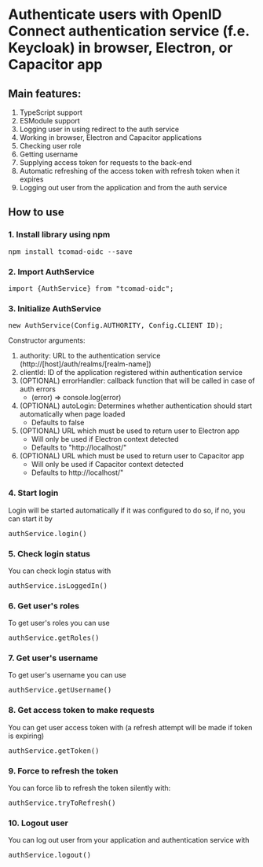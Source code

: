 # Authenticate users with OpenID Connect authentication service (f.e. Keycloak) in browser, Electron, or Capacitor app

## Main features:
1. TypeScript support
2. ESModule support
3. Logging user in using redirect to the auth service
4. Working in browser, Electron and Capacitor applications
5. Checking user role
6. Getting username
7. Supplying access token for requests to the back-end
8. Automatic refreshing of the access token with refresh token when it expires
9. Logging out user from the application and from the auth service

## How to use
### 1. Install library using npm

<pre>npm install tcomad-oidc --save</pre>

### 2. Import AuthService

<pre>import {AuthService} from "tcomad-oidc";</pre>

### 3. Initialize AuthService

<pre>new AuthService(Config.AUTHORITY, Config.CLIENT_ID);</pre>

Constructor arguments:
1. authority: URL to the authentication service (http://[host]/auth/realms/[realm-name])
2. clientId: ID of the application registered within authentication service
3. (OPTIONAL) errorHandler: callback function that will be called in case of auth errors
    * (error) => console.log(error)
4. (OPTIONAL) autoLogin: Determines whether authentication should start automatically when page loaded
   * Defaults to false
5. (OPTIONAL) URL which must be used to return user to Electron app
    * Will only be used if Electron context detected
    * Defaults to "http://localhost/"
6. (OPTIONAL) URL which must be used to return user to Capacitor app
    * Will only be used if Capacitor context detected
    * Defaults to http://localhost/"


### 4. Start login
Login will be started automatically if it was configured to do so, if no, you can start
it by
<pre>authService.login()</pre>

### 5. Check login status
You can check login status with
<pre>authService.isLoggedIn()</pre>

### 6. Get user's roles
To get user's roles you can use
<pre>authService.getRoles()</pre>

### 7. Get user's username
To get user's username you can use
<pre>authService.getUsername()</pre>

### 8. Get access token to make requests
You can get user access token with (a refresh attempt will be made if token is expiring)
<pre>authService.getToken()</pre>

### 9. Force to refresh the token
You can force lib to refresh the token silently with:
<pre>authService.tryToRefresh()</pre>

### 10. Logout user
You can log out user from your application and authentication service with
<pre>authService.logout()</pre>